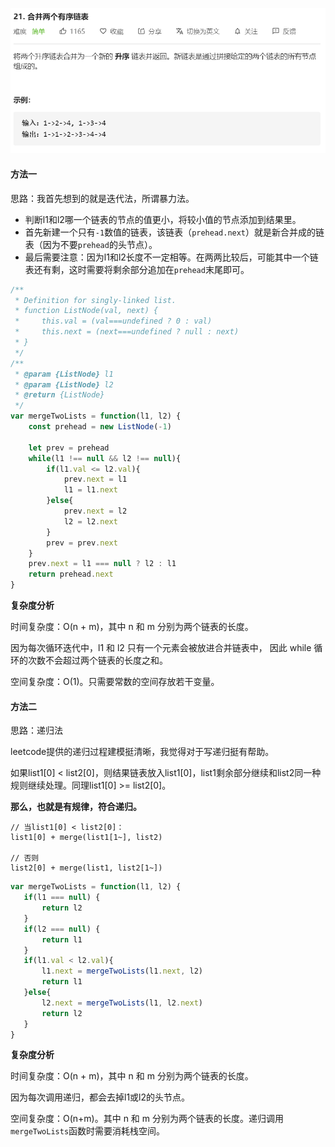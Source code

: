 ![](../images/lc21.png)

#### 方法一

思路：我首先想到的就是迭代法，所谓暴力法。

- 判断l1和l2哪一个链表的节点的值更小，将较小值的节点添加到结果里。
- 首先新建一个只有`-1`数值的链表，该链表（`prehead.next`）就是新合并成的链表（因为不要`prehead`的头节点）。
- 最后需要注意：因为l1和l2长度不一定相等。在两两比较后，可能其中一个链表还有剩，这时需要将剩余部分追加在`prehead`末尾即可。

```javascript
/**
 * Definition for singly-linked list.
 * function ListNode(val, next) {
 *     this.val = (val===undefined ? 0 : val)
 *     this.next = (next===undefined ? null : next)
 * }
 */
/**
 * @param {ListNode} l1
 * @param {ListNode} l2
 * @return {ListNode}
 */
var mergeTwoLists = function(l1, l2) {
    const prehead = new ListNode(-1)

    let prev = prehead
    while(l1 !== null && l2 !== null){
        if(l1.val <= l2.val){
            prev.next = l1
            l1 = l1.next
        }else{
            prev.next = l2
            l2 = l2.next
        }
        prev = prev.next
    }
    prev.next = l1 === null ? l2 : l1
    return prehead.next
}
```

**复杂度分析**

时间复杂度：O(n + m)，其中 n 和 m 分别为两个链表的长度。

因为每次循环迭代中，l1 和 l2 只有一个元素会被放进合并链表中， 因此 while 循环的次数不会超过两个链表的长度之和。

空间复杂度：O(1)。只需要常数的空间存放若干变量。



#### 方法二

思路：递归法

leetcode提供的递归过程建模挺清晰，我觉得对于写递归挺有帮助。

如果list1[0] < list2[0]，则结果链表放入list1[0]，list1剩余部分继续和list2同一种规则继续处理。同理list1[0] >= list2[0]。

**那么，也就是有规律，符合递归。**

```
// 当list1[0] < list2[0]：
list1[0] + merge(list1[1~], list2)

// 否则
list2[0] + merge(list1, list2[1~])
```

```javascript
var mergeTwoLists = function(l1, l2) {
   if(l1 === null) {
       return l2
   }
   if(l2 === null) {
       return l1
   }
   if(l1.val < l2.val){
       l1.next = mergeTwoLists(l1.next, l2)
       return l1
   }else{
       l2.next = mergeTwoLists(l1, l2.next)
       return l2
   }
}
```

**复杂度分析**

时间复杂度：O(n + m)，其中 n 和 m 分别为两个链表的长度。

因为每次调用递归，都会去掉l1或l2的头节点。

空间复杂度：O(n+m)。其中 n 和 m 分别为两个链表的长度。递归调用`mergeTwoLists`函数时需要消耗栈空间。